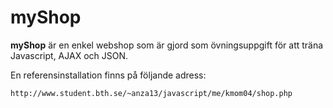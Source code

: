 myShop
======
<p><b>myShop</b> är en enkel webshop som är gjord som övningsuppgift för att träna Javascript, AJAX och JSON.</p>
<p>En referensinstallation finns på följande adress:</p>
<code>http://www.student.bth.se/~anza13/javascript/me/kmom04/shop.php</code>
